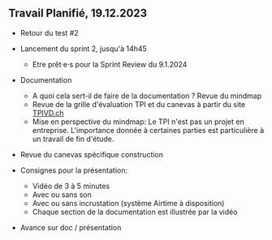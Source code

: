 ## Travail Planifié, 19.12.2023

- Retour du test #2
- Lancement du sprint 2, jusqu'à 14h45
  - Etre prêt·e·s pour la Sprint Review du 9.1.2024
- Documentation
  - A quoi cela sert-il de faire de la documentation ? Revue du mindmap
  - Revue de la grille d'évaluation TPI et du canevas à partir du site [TPIVD.ch](https://www.tpivd.ch/index.php/documentation-tpi-cfc-ordo-2014/pour-candidat)
  - Mise en perspective du mindmap: Le TPI n'est pas un projet en entreprise. L'importance donnée à certaines parties est particulière à un travail de fin d'étude.

- Revue du canevas spécifique construction
- Consignes pour la présentation:
  - Vidéo de 3 à 5 minutes
  - Avec ou sans son
  - Avec ou sans incrustation (système Airtime à disposition)
  - Chaque section de la documentation est illustrée par la vidéo

- Avance sur doc / présentation